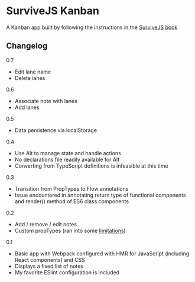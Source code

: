# SurviveJS Kanban

A Kanban app built by following the instructions in the [SurviveJS book](https://survivejs.com/)

## Changelog

0.7
  * Edit lane name
  * Delete lanes

0.6
  * Associate note with lanes
  * Add lanes

0.5
  * Data persistence via localStorage

0.4
  * Use Alt to manage state and handle actions
  * No declarations file readily available for Alt
  * Converting from TypeScript definitions is infeasible at this time

0.3
  * Transition from PropTypes to Flow annotations
  * Issue encountered in annotating return type of functional components and render() method of ES6 class components

0.2
  * Add / remove / edit notes
  * Custom propTypes (ran into some [limitations](https://github.com/facebook/react/issues/4811))

0.1
  * Basic app with Webpack configured with HMR for JavaScript (including React components) and CSS
  * Displays a fixed list of notes
  * My favorite ESlint configuration is included

